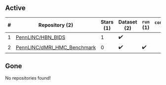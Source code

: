 ## Active
| # | Repository (2) | Stars (1) | Dataset (2) | `run` (1) | `containers-run` |
| --- | --- | --- | --- | --- | --- |
| 1 | [PennLINC/HBN_BIDS](https://github.com/PennLINC/HBN_BIDS) | 1 | :heavy_check_mark: |  |  |
| 2 | [PennLINC/dMRI_HMC_Benchmark](https://github.com/PennLINC/dMRI_HMC_Benchmark) | 0 | :heavy_check_mark: | :heavy_check_mark: |  |

## Gone
No repositories found!
